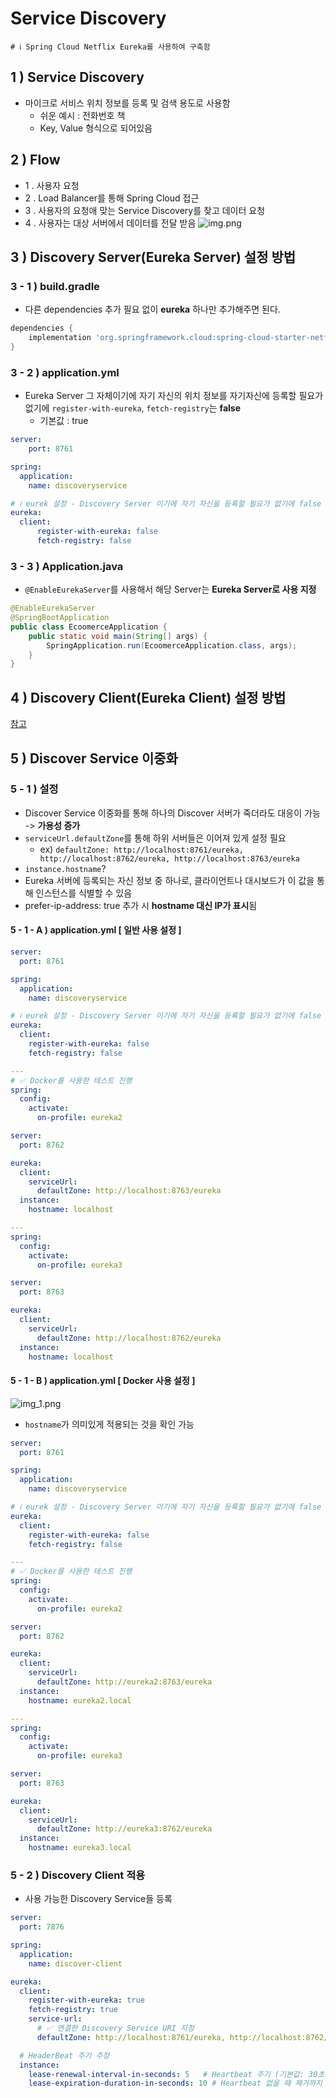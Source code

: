 # Service Discovery

```properties
# ℹ️ Spring Cloud Netflix Eureka를 사용하여 구축함
```

## 1 ) Service Discovery
- 마이크로 서비스 위치 정보를 등록 및 검색 용도로 사용함
  - 쉬운 예시 : 전화번호 책
  - Key, Value 형식으로 되어있음

## 2 ) Flow
-  1 . 사용자 요청
-  2 . Load Balancer를 통해 Spring Cloud 접근
-  3 . 사용자의 요청애 맞는 Service Discovery를 찾고 데이터 요청
-  4 . 사용자는 대상 서버에서 데이터를 전달 받음 
![img.png](img.png)

## 3 ) Discovery Server(Eureka Server) 설정 방법

### 3 - 1 ) build.gradle
- 다른 dependencies 추가 필요 없이 **eureka** 하나만 추가해주면 된다. 
```groovy
dependencies {
	implementation 'org.springframework.cloud:spring-cloud-starter-netflix-eureka-server'
}
```

### 3 - 2 ) application.yml
- Eureka Server 그 자체이기에 자기 자신의 위치 정보를 자기자신에 등록할 필요가 없기에 `register-with-eureka`, `fetch-registry`는 **false**
  - 기본값 : true 
```yaml
server:
    port: 8761

spring:
  application:
    name: discoveryservice

# ℹ️ eurek 설정 - Discovery Server 이기에 자기 자신을 등록할 필요가 없기에 false 처리 ( 기본 값 : true )
eureka:
  client:
      register-with-eureka: false
      fetch-registry: false
```

### 3 - 3 ) Application.java
- `@EnableEurekaServer`를 사용해서 해당 Server는 **Eureka Server로 사용 지정**
```java
@EnableEurekaServer
@SpringBootApplication
public class EcoomerceApplication {
	public static void main(String[] args) {
		SpringApplication.run(EcoomerceApplication.class, args);
	}
}
```

## 4 ) Discovery Client(Eureka Client) 설정 방법
[참고](https://github.com/edel1212/Micro-Service-Architecture-Study/tree/main/eureka-client)

## 5 ) Discover Service 이중화

### 5 - 1 ) 설정
- Discover Service 이중화를 통해 하나의 Discover 서버가 죽더라도 대응이 가능 -> **가용성 증가**
- `serviceUrl.defaultZone`를 통해 하위 서버들은 이어져 있게 설정 필요
  - ex) `defaultZone: http://localhost:8761/eureka, http://localhost:8762/eureka, http://localhost:8763/eureka`
-  `instance.hostname`?
  - Eureka 서버에 등록되는 자신 정보 중 하나로, 클라이언트나 대시보드가 이 값을 통해 인스턴스를 식별할 수 있음
  - prefer-ip-address: true 추가 시 **hostname 대신 IP가 표시**됨

#### 5 - 1 - A ) application.yml [ 일반 사용 설정 ]
```yaml
server:
  port: 8761

spring:
  application:
    name: discoveryservice

# ℹ️ eurek 설정 - Discovery Server 이기에 자기 자신을 등록할 필요가 없기에 false 처리 ( 기본 값 : true )
eureka:
  client:
    register-with-eureka: false
    fetch-registry: false

---
# ✅ Docker를 사용한 테스트 진행
spring:
  config:
    activate:
      on-profile: eureka2

server:
  port: 8762

eureka:
  client:
    serviceUrl:
      defaultZone: http://localhost:8763/eureka
  instance:
    hostname: localhost

---
spring:
  config:
    activate:
      on-profile: eureka3

server:
  port: 8763

eureka:
  client:
    serviceUrl:
      defaultZone: http://localhost:8762/eureka
  instance:
    hostname: localhost
```

#### 5 - 1 - B ) application.yml [ Docker 사용 설정 ]
![img_1.png](img_1.png)
- `hostname`가 의미있게 적용되는 것을 확인 가능
```yaml
server:
  port: 8761

spring:
  application:
    name: discoveryservice

# ℹ️ eurek 설정 - Discovery Server 이기에 자기 자신을 등록할 필요가 없기에 false 처리 ( 기본 값 : true )
eureka:
  client:
    register-with-eureka: false
    fetch-registry: false

---
# ✅ Docker를 사용한 테스트 진행
spring:
  config:
    activate:
      on-profile: eureka2

server:
  port: 8762

eureka:
  client:
    serviceUrl:
      defaultZone: http://eureka2:8763/eureka
  instance:
    hostname: eureka2.local

---
spring:
  config:
    activate:
      on-profile: eureka3

server:
  port: 8763

eureka:
  client:
    serviceUrl:
      defaultZone: http://eureka3:8762/eureka
  instance:
    hostname: eureka3.local
```

### 5 - 2 ) Discovery Client 적용 
- 사용 가능한 Discovery Service들 등록
```yaml
server:
  port: 7876

spring:
  application:
    name: discover-client

eureka:
  client:
    register-with-eureka: true
    fetch-registry: true
    service-url:
      # ✅ 연결한 Discovery Service URI 지정
      defaultZone: http://localhost:8761/eureka, http://localhost:8762/eureka, http://localhost:8763/eureka

  # HeaderBeat 주기 주정
  instance:
    lease-renewal-interval-in-seconds: 5   # Heartbeat 주기 (기본값: 30초)
    lease-expiration-duration-in-seconds: 10 # Heartbeat 없을 때 제거까지 걸리는 시간 (기본값: 90초)
```

